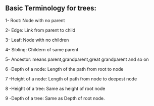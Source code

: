 ## Basic Terminology for trees:

1- Root:  Node with no parent

2- Edge: Link from parent to child

3- Leaf: Node with no children

4- Sibling: Childern of same parent

5- Ancestor: means parent,grandparent,great grandparent and so on

6 -Depth of a node: Length of the path from root to node

7 -Height of a node: Length of path from node to deepest node

8 -Height of a tree: Same as height of root node

9 -Depth of a tree: Same as Depth of root node.

